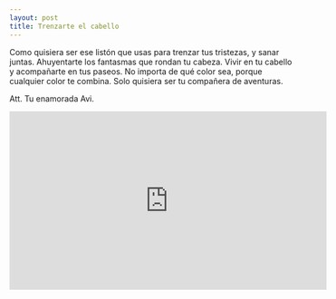 ```yaml
---
layout: post
title: Trenzarte el cabello
---
```

<p style='text-align: justify;'> 
  
Como quisiera ser ese listón que usas para trenzar tus tristezas, y sanar juntas. 
Ahuyentarte los fantasmas que rondan tu cabeza. 
Vivir en tu cabello y acompañarte en tus paseos. 
No importa de qué color sea, porque cualquier color te combina. 
Solo quisiera ser tu compañera de aventuras.

</p>


Att. Tu enamorada Avi.

<iframe width="560" height="315" src="https://www.youtube.com/embed/ksiY_0HO-2o" frameborder="0" allow="accelerometer; encrypted-media; gyroscope; picture-in-picture" allow="autoplay" allowfullscreen></iframe>

